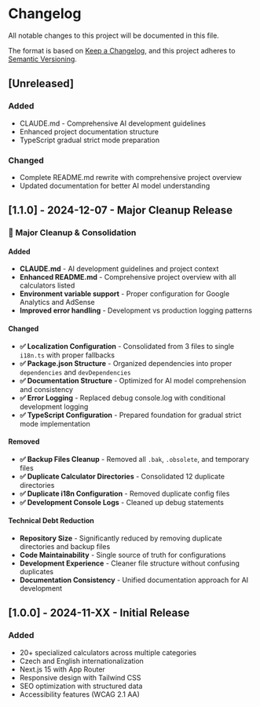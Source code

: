 # Changelog

All notable changes to this project will be documented in this file.

The format is based on [Keep a Changelog](https://keepachangelog.com/en/1.0.0/),
and this project adheres to [Semantic Versioning](https://semver.org/spec/v2.0.0.html).

## [Unreleased]

### Added
- CLAUDE.md - Comprehensive AI development guidelines
- Enhanced project documentation structure
- TypeScript gradual strict mode preparation

### Changed
- Complete README.md rewrite with comprehensive project overview
- Updated documentation for better AI model understanding

## [1.1.0] - 2024-12-07 - Major Cleanup Release

### 🧹 Major Cleanup & Consolidation

#### Added
- **CLAUDE.md** - AI development guidelines and project context
- **Enhanced README.md** - Comprehensive project overview with all calculators listed
- **Environment variable support** - Proper configuration for Google Analytics and AdSense
- **Improved error handling** - Development vs production logging patterns

#### Changed
- **✅ Localization Configuration** - Consolidated from 3 files to single `i18n.ts` with proper fallbacks
- **✅ Package.json Structure** - Organized dependencies into proper `dependencies` and `devDependencies`
- **✅ Documentation Structure** - Optimized for AI model comprehension and consistency
- **✅ Error Logging** - Replaced debug console.log with conditional development logging
- **✅ TypeScript Configuration** - Prepared foundation for gradual strict mode implementation

#### Removed
- **✅ Backup Files Cleanup** - Removed all `.bak`, `.obsolete`, and temporary files
- **✅ Duplicate Calculator Directories** - Consolidated 12 duplicate directories
- **✅ Duplicate i18n Configuration** - Removed duplicate config files
- **✅ Development Console Logs** - Cleaned up debug statements

#### Technical Debt Reduction
- **Repository Size** - Significantly reduced by removing duplicate directories and backup files
- **Code Maintainability** - Single source of truth for configurations
- **Development Experience** - Cleaner file structure without confusing duplicates
- **Documentation Consistency** - Unified documentation approach for AI development

## [1.0.0] - 2024-11-XX - Initial Release

### Added
- 20+ specialized calculators across multiple categories
- Czech and English internationalization
- Next.js 15 with App Router
- Responsive design with Tailwind CSS
- SEO optimization with structured data
- Accessibility features (WCAG 2.1 AA)